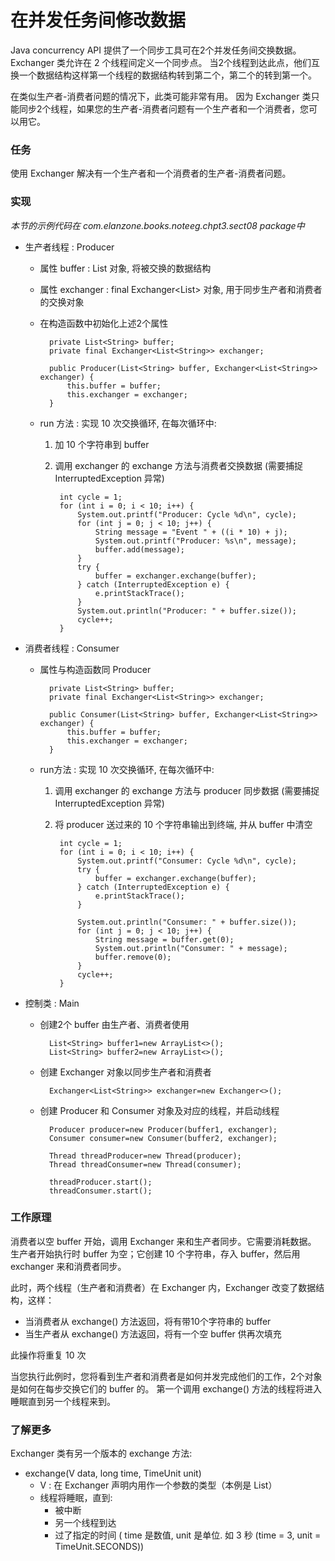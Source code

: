 在并发任务间修改数据
====

Java concurrency API 提供了一个同步工具可在2个并发任务间交换数据。Exchanger 类允许在 2 个线程间定义一个同步点。
当2个线程到达此点，他们互换一个数据结构这样第一个线程的数据结构转到第二个，第二个的转到第一个。

在类似生产者-消费者问题的情况下，此类可能非常有用。
因为 Exchanger 类只能同步2个线程，如果您的生产者-消费者问题有一个生产者和一个消费者，您可以用它。


### 任务

使用 Exchanger 解决有一个生产者和一个消费者的生产者-消费者问题。


### 实现

*本节的示例代码在 com.elanzone.books.noteeg.chpt3.sect08 package中*


* 生产者线程 : Producer

    * 属性 buffer : List<String> 对象, 将被交换的数据结构
    * 属性 exchanger : final Exchanger<List<String>> 对象, 用于同步生产者和消费者的交换对象
    * 在构造函数中初始化上述2个属性

            private List<String> buffer;
            private final Exchanger<List<String>> exchanger;

            public Producer(List<String> buffer, Exchanger<List<String>> exchanger) {
                this.buffer = buffer;
                this.exchanger = exchanger;
            }

    * run 方法 : 实现 10 次交换循环, 在每次循环中:
        1. 加 10 个字符串到 buffer
        2. 调用 exchanger 的 exchange 方法与消费者交换数据 (需要捕捉 InterruptedException 异常)

                int cycle = 1;
                for (int i = 0; i < 10; i++) {
                    System.out.printf("Producer: Cycle %d\n", cycle);
                    for (int j = 0; j < 10; j++) {
                        String message = "Event " + ((i * 10) + j);
                        System.out.printf("Producer: %s\n", message);
                        buffer.add(message);
                    }
                    try {
                        buffer = exchanger.exchange(buffer);
                    } catch (InterruptedException e) {
                        e.printStackTrace();
                    }
                    System.out.println("Producer: " + buffer.size());
                    cycle++;
                }

* 消费者线程 : Consumer

    * 属性与构造函数同 Producer

            private List<String> buffer;
            private final Exchanger<List<String>> exchanger;

            public Consumer(List<String> buffer, Exchanger<List<String>> exchanger) {
                this.buffer = buffer;
                this.exchanger = exchanger;
            }

    * run方法 : 实现 10 次交换循环, 在每次循环中:
        1. 调用 exchanger 的 exchange 方法与 producer 同步数据 (需要捕捉 InterruptedException 异常)
        2. 将 producer 送过来的 10 个字符串输出到终端, 并从 buffer 中清空

                int cycle = 1;
                for (int i = 0; i < 10; i++) {
                    System.out.printf("Consumer: Cycle %d\n", cycle);
                    try {
                        buffer = exchanger.exchange(buffer);
                    } catch (InterruptedException e) {
                        e.printStackTrace();
                    }

                    System.out.println("Consumer: " + buffer.size());
                    for (int j = 0; j < 10; j++) {
                        String message = buffer.get(0);
                        System.out.println("Consumer: " + message);
                        buffer.remove(0);
                    }
                    cycle++;
                }

* 控制类 : Main

    * 创建2个 buffer 由生产者、消费者使用

            List<String> buffer1=new ArrayList<>();
            List<String> buffer2=new ArrayList<>();

    * 创建 Exchanger 对象以同步生产者和消费者

            Exchanger<List<String>> exchanger=new Exchanger<>();

    * 创建 Producer 和 Consumer 对象及对应的线程，并启动线程

            Producer producer=new Producer(buffer1, exchanger);
            Consumer consumer=new Consumer(buffer2, exchanger);

            Thread threadProducer=new Thread(producer);
            Thread threadConsumer=new Thread(consumer);

            threadProducer.start();
            threadConsumer.start();


### 工作原理

消费者以空 buffer 开始，调用 Exchanger 来和生产者同步。它需要消耗数据。
生产者开始执行时 buffer 为空；它创建 10 个字符串，存入 buffer，然后用 exchanger 来和消费者同步。

此时，两个线程（生产者和消费者）在 Exchanger 内，Exchanger 改变了数据结构，这样：

* 当消费者从 exchange() 方法返回，将有带10个字符串的 buffer
* 当生产者从 exchange() 方法返回，将有一个空 buffer 供再次填充

此操作将重复 10 次

当您执行此例时，您将看到生产者和消费者是如何并发完成他们的工作，2个对象是如何在每步交换它们的 buffer 的。
第一个调用 exchange() 方法的线程将进入睡眠直到另一个线程来到。


### 了解更多

Exchanger 类有另一个版本的 exchange 方法:

* exchange(V data, long time, TimeUnit unit)
    * V : 在 Exchanger 声明内用作一个参数的类型（本例是 List<String>）
    * 线程将睡眠，直到:
        * 被中断
        * 另一个线程到达
        * 过了指定的时间 ( time 是数值, unit 是单位. 如 3 秒 (time = 3, unit = TimeUnit.SECONDS))


